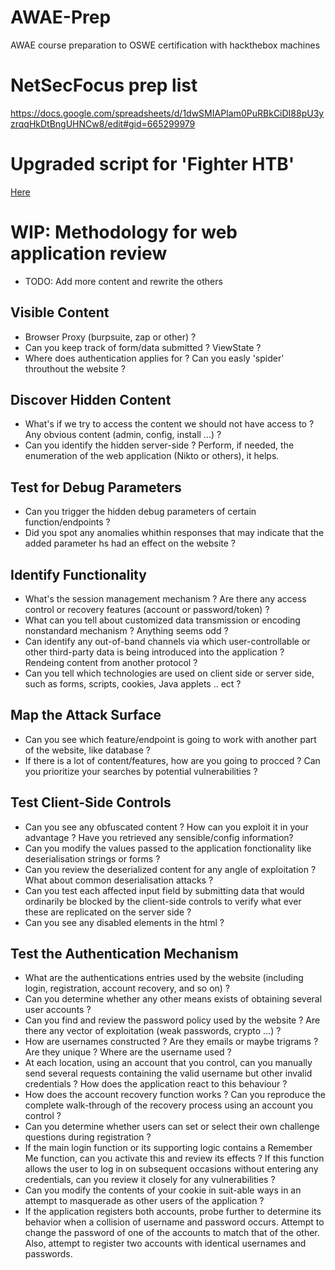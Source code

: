 # AWAE-Prep

AWAE course preparation to OSWE certification with hackthebox machines

# NetSecFocus prep list
https://docs.google.com/spreadsheets/d/1dwSMIAPIam0PuRBkCiDI88pU3yzrqqHkDtBngUHNCw8/edit#gid=665299979

# Upgraded script for 'Fighter HTB'

[Here](https://gitlab.com/s0j0hn/awae-prep/snippets/1967151.js)

# WIP: Methodology for web application review

- TODO: Add more content and rewrite the others

## Visible Content
+ Browser Proxy (burpsuite, zap or other) ?
+ Can you keep track of form/data submitted ? ViewState ?
+ Where does authentication applies for ? Can you easly 'spider' throuthout the website ?
  
## Discover Hidden Content
+ What's if we try to access the content we should not have access to ? Any obvious content (admin, config, install ...) ?
+ Can you identify the hidden server-side ? Perform, if needed, the enumeration of the web application (Nikto or others), it helps.
 
## Test for Debug Parameters
+ Can you trigger the hidden debug parameters of certain function/endpoints ?
+ Did you spot any anomalies whithin responses that may indicate that the added parameter hs had an effect on the website ?
 
## Identify  Functionality
+ What's the session management mechanism ? Are there any access control or recovery features (account or password/token) ?
+ What can you tell about customized data transmission or encoding nonstandard mechanism ? Anything seems odd ?
+ Can identify any out-of-band channels via which user-controllable or other third-party data is being introduced into the application ? Rendeing content from another protocol ?
+ Can you tell which technologies are used on client side or server side, such as forms, scripts, cookies, Java applets .. ect ?

## Map the Attack Surface
+ Can you see which feature/endpoint is going to work with another part of the website, like database ?
+ If there is a lot of content/features, how are you going to procced ? Can you prioritize your searches by potential vulnerabilities ?

## Test Client-Side Controls
+ Can you see any obfuscated content ? How can you exploit it in your advantage ? Have you retrieved any sensible/config information?
+ Can you modify the values passed to the application fonctionality like deserialisation strings or forms ?
+ Can you review the deserialized content for any angle of exploitation ? What about common deserialisation attacks ?
+ Can you test each affected input field by submitting data that would ordinarily be blocked by the client-side controls to verify what ever these are replicated on the server side ?
+ Can you see any disabled elements in the html ?

## Test the Authentication Mechanism   
+ What are the authentications entries used by the website (including login, registration, account recovery, and so on) ?
+ Can you determine whether any other means exists of obtaining several user accounts ?
+ Can you find and review the password policy used by the website ? Are there any vector of exploitation (weak passwords, crypto ...) ?
+ How are usernames constructed ? Are they emails or maybe trigrams ? Are they unique ? Where are the username used ?
+ At each location, using an account that you control, can you manually send several requests containing the valid username but other invalid credentials ? How does the application react to this behaviour ?
+ How does the account recovery function works ? Can you reproduce the complete walk-through of the recovery process using an account you control ?
+ Can you determine whether users can set or select their own challenge questions during registration ?
+ If the main login function or its supporting logic contains a Remember Me function, can you activate this and review its effects ? If this function allows the user to log in on subsequent occasions without entering any credentials, can you review it closely for any vulnerabilities ?
+ Can you modify the contents of your cookie in suit-able ways in an attempt to masquerade as other users of the application ?
+ If the application registers both accounts, probe further to determine its behavior when a collision of username and password occurs. Attempt to change the password of one of the accounts to match that of the other. Also, attempt to register two accounts with identical usernames and passwords.
    